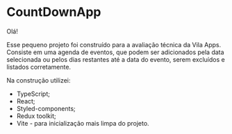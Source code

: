 # CountDownApp

Olá!

Esse pequeno projeto foi construído para a avaliação técnica da Vila Apps.
Consiste em uma agenda de eventos, que podem ser adicionados pela data selecionada ou pelos dias restantes até a data do evento, serem excluídos e listados corretamente.

Na construção utilizei:
- TypeScript;
- React;
- Styled-components;
- Redux toolkit;
- Vite - para inicialização mais limpa do projeto.
